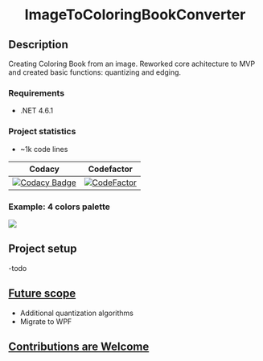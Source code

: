 <h1 align="center">ImageToColoringBookConverter</h1>

## Description
Creating Coloring Book from an image.
Reworked core achitecture to MVP and created basic functions: quantizing and edging.
### Requirements
- .NET 4.6.1
### Project statistics
- ~1k code lines

| Codacy | Codefactor |
| - | - |
| [![Codacy Badge](https://app.codacy.com/project/badge/Grade/4eefa7361864437382992be09a90c56b)](https://www.codacy.com/gh/KostinMichael/ImageToColoringBookConverter/dashboard?utm_source=github.com&amp;utm_medium=referral&amp;utm_content=KostinMichael/ImageToColoringBookConverter&amp;utm_campaign=Badge_Grade) | [![CodeFactor](https://www.codefactor.io/repository/github/kostinmichael/imagetocoloringbookconverter/badge)](https://www.codefactor.io/repository/github/kostinmichael/imagetocoloringbookconverter) |
### Example: 4 colors palette
<img src="https://user-images.githubusercontent.com/32095048/147881547-e018b03c-a82a-451f-8f8e-fe2892cce09e.png">

## Project setup
-todo
## [Future scope](https://github.com/KostinMichael/ImageToColoringBookConverter/issues?q=is%3Aopen+is%3Aissue+label%3Aenhancement)
- Additional quantization algorithms
- Migrate to WPF
## [Contributions are Welcome](https://github.com/KostinMichael/ImageToColoringBookConverter/blob/master/CONTRIBUTING.md)
